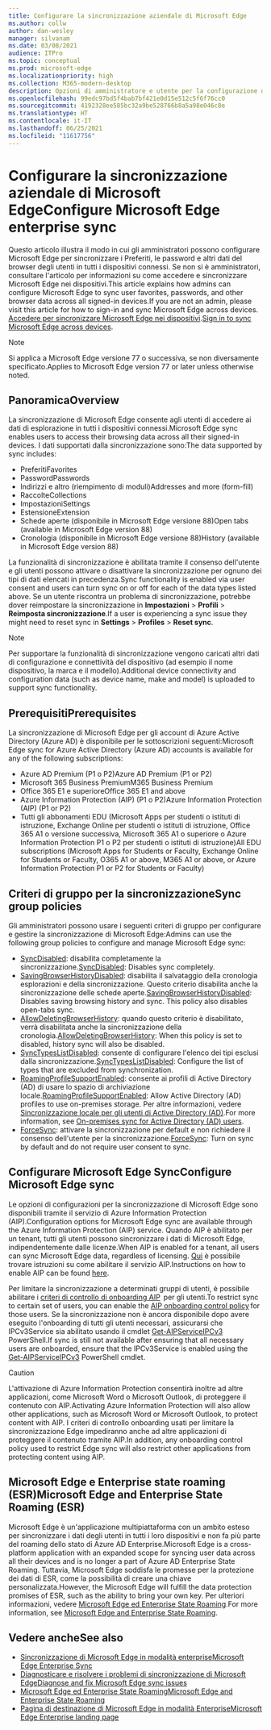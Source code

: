 ```yaml
---
title: Configurare la sincronizzazione aziendale di Microsoft Edge
ms.author: collw
author: dan-wesley
manager: silvanam
ms.date: 03/08/2021
audience: ITPro
ms.topic: conceptual
ms.prod: microsoft-edge
ms.localizationpriority: high
ms.collection: M365-modern-desktop
description: Opzioni di amministratore e utente per la configurazione di Microsoft Edge per la sincronizzazione di preferiti, password e altri dati del browser.
ms.openlocfilehash: 99edc97bd5f4bab7bf421e0d15e512c5f6f76cc0
ms.sourcegitcommit: 4192328ee585bc32a9be528766b8a5a98e046c8e
ms.translationtype: HT
ms.contentlocale: it-IT
ms.lasthandoff: 06/25/2021
ms.locfileid: "11617756"
---
```

# <a name="configure-microsoft-edge-enterprise-sync"></a><span data-ttu-id="7ae55-103">Configurare la sincronizzazione aziendale di Microsoft Edge</span><span class="sxs-lookup"><span data-stu-id="7ae55-103">Configure Microsoft Edge enterprise sync</span></span>

<span data-ttu-id="7ae55-104">Questo articolo illustra il modo in cui gli amministratori possono configurare Microsoft Edge per sincronizzare i Preferiti, le password e altri dati del browser degli utenti in tutti i dispositivi connessi. Se non si è amministratori, consultare l'articolo per informazioni su come accedere e sincronizzare Microsoft Edge nei dispositivi.</span><span class="sxs-lookup"><span data-stu-id="7ae55-104">This article explains how admins can configure Microsoft Edge to sync user favorites, passwords, and other browser data across all signed-in devices.If you are not an admin, please visit this article for how to sign-in and sync Microsoft Edge across devices.</span></span> <span data-ttu-id="7ae55-105">[Accedere per sincronizzare Microsoft Edge nei dispositivi](https://support.microsoft.com/microsoft-edge/sign-in-to-sync-microsoft-edge-across-devices-e6ffa79b-ed52-aa32-47e2-5d5597fe4674).</span><span class="sxs-lookup"><span data-stu-id="7ae55-105">[Sign in to sync Microsoft Edge across devices](https://support.microsoft.com/microsoft-edge/sign-in-to-sync-microsoft-edge-across-devices-e6ffa79b-ed52-aa32-47e2-5d5597fe4674).</span></span>

> [!NOTE]
> <span data-ttu-id="7ae55-106">Si applica a Microsoft Edge versione 77 o successiva, se non diversamente specificato.</span><span class="sxs-lookup"><span data-stu-id="7ae55-106">Applies to Microsoft Edge version 77 or later unless otherwise noted.</span></span>

## <a name="overview"></a><span data-ttu-id="7ae55-107">Panoramica</span><span class="sxs-lookup"><span data-stu-id="7ae55-107">Overview</span></span>

<span data-ttu-id="7ae55-108">La sincronizzazione di Microsoft Edge consente agli utenti di accedere ai dati di esplorazione in tutti i dispositivi connessi.</span><span class="sxs-lookup"><span data-stu-id="7ae55-108">Microsoft Edge sync enables users to access their browsing data across all their signed-in devices.</span></span> <span data-ttu-id="7ae55-109">I dati supportati dalla sincronizzazione sono:</span><span class="sxs-lookup"><span data-stu-id="7ae55-109">The data supported by sync includes:</span></span>

- <span data-ttu-id="7ae55-110">Preferiti</span><span class="sxs-lookup"><span data-stu-id="7ae55-110">Favorites</span></span>
- <span data-ttu-id="7ae55-111">Password</span><span class="sxs-lookup"><span data-stu-id="7ae55-111">Passwords</span></span>
- <span data-ttu-id="7ae55-112">Indirizzi e altro (riempimento di moduli)</span><span class="sxs-lookup"><span data-stu-id="7ae55-112">Addresses and more (form-fill)</span></span>
- <span data-ttu-id="7ae55-113">Raccolte</span><span class="sxs-lookup"><span data-stu-id="7ae55-113">Collections</span></span>
- <span data-ttu-id="7ae55-114">Impostazioni</span><span class="sxs-lookup"><span data-stu-id="7ae55-114">Settings</span></span>
- <span data-ttu-id="7ae55-115">Estensione</span><span class="sxs-lookup"><span data-stu-id="7ae55-115">Extension</span></span>
- <span data-ttu-id="7ae55-116">Schede aperte (disponibile in Microsoft Edge versione 88)</span><span class="sxs-lookup"><span data-stu-id="7ae55-116">Open tabs (available in Microsoft Edge version 88)</span></span>
- <span data-ttu-id="7ae55-117">Cronologia (disponibile in Microsoft Edge versione 88)</span><span class="sxs-lookup"><span data-stu-id="7ae55-117">History (available in Microsoft Edge version 88)</span></span>

<span data-ttu-id="7ae55-118">La funzionalità di sincronizzazione è abilitata tramite il consenso dell'utente e gli utenti possono attivare o disattivare la sincronizzazione per ognuno dei tipi di dati elencati in precedenza.</span><span class="sxs-lookup"><span data-stu-id="7ae55-118">Sync functionality is enabled via user consent and users can turn sync on or off for each of the data types listed above.</span></span> <span data-ttu-id="7ae55-119">Se un utente riscontra un problema di sincronizzazione, potrebbe dover reimpostare la sincronizzazione in **Impostazioni** > **Profili** > **Reimposta sincronizzazione**.</span><span class="sxs-lookup"><span data-stu-id="7ae55-119">If a user is experiencing a sync issue they might need to reset sync in **Settings** > **Profiles** > **Reset sync**.</span></span>

> [!NOTE]
> <span data-ttu-id="7ae55-120">Per supportare la funzionalità di sincronizzazione vengono caricati altri dati di configurazione e connettività del dispositivo (ad esempio il nome dispositivo, la marca e il modello).</span><span class="sxs-lookup"><span data-stu-id="7ae55-120">Additional device connectivity and configuration data (such as device name, make and model) is uploaded to support sync functionality.</span></span>

## <a name="prerequisites"></a><span data-ttu-id="7ae55-121">Prerequisiti</span><span class="sxs-lookup"><span data-stu-id="7ae55-121">Prerequisites</span></span>

<span data-ttu-id="7ae55-122">La sincronizzazione di Microsoft Edge per gli account di Azure Active Directory (Azure AD) è disponibile per le sottoscrizioni seguenti:</span><span class="sxs-lookup"><span data-stu-id="7ae55-122">Microsoft Edge sync for Azure Active Directory (Azure AD) accounts is available for any of the following subscriptions:</span></span>

- <span data-ttu-id="7ae55-123">Azure AD Premium (P1 o P2)</span><span class="sxs-lookup"><span data-stu-id="7ae55-123">Azure AD Premium (P1 or P2)</span></span>
- <span data-ttu-id="7ae55-124">Microsoft 365 Business Premium</span><span class="sxs-lookup"><span data-stu-id="7ae55-124">M365 Business Premium</span></span>
- <span data-ttu-id="7ae55-125">Office 365 E1 e superiore</span><span class="sxs-lookup"><span data-stu-id="7ae55-125">Office 365 E1 and above</span></span>
- <span data-ttu-id="7ae55-126">Azure Information Protection (AIP) (P1 o P2)</span><span class="sxs-lookup"><span data-stu-id="7ae55-126">Azure Information Protection (AIP) (P1 or P2)</span></span>
- <span data-ttu-id="7ae55-127">Tutti gli abbonamenti EDU (Microsoft Apps per studenti o istituti di istruzione, Exchange Online per studenti o istituti di istruzione, Office 365 A1 o versione successiva, Microsoft 365 A1 o superiore o Azure Information Protection P1 o P2 per studenti o istituti di istruzione)</span><span class="sxs-lookup"><span data-stu-id="7ae55-127">All EDU subscriptions (Microsoft Apps for Students or Faculty, Exchange Online for Students or Faculty, O365 A1 or above, M365 A1 or above, or Azure Information Protection P1 or P2 for Students or Faculty)</span></span>

## <a name="sync-group-policies"></a><span data-ttu-id="7ae55-128">Criteri di gruppo per la sincronizzazione</span><span class="sxs-lookup"><span data-stu-id="7ae55-128">Sync group policies</span></span>

<span data-ttu-id="7ae55-129">Gli amministratori possono usare i seguenti criteri di gruppo per configurare e gestire la sincronizzazione di Microsoft Edge:</span><span class="sxs-lookup"><span data-stu-id="7ae55-129">Admins can use the following group policies to configure and manage Microsoft Edge sync:</span></span>

- <span data-ttu-id="7ae55-130">[SyncDisabled](./microsoft-edge-policies.md#syncdisabled): disabilita completamente la sincronizzazione.</span><span class="sxs-lookup"><span data-stu-id="7ae55-130">[SyncDisabled](./microsoft-edge-policies.md#syncdisabled): Disables sync completely.</span></span>
- <span data-ttu-id="7ae55-131">[SavingBrowserHistoryDisabled](./microsoft-edge-policies.md#savingbrowserhistorydisabled): disabilita il salvataggio della cronologia esplorazioni e della sincronizzazione. Questo criterio disabilita anche la sincronizzazione delle schede aperte.</span><span class="sxs-lookup"><span data-stu-id="7ae55-131">[SavingBrowserHistoryDisabled](./microsoft-edge-policies.md#savingbrowserhistorydisabled): Disables saving browsing history and sync. This policy also disables open-tabs sync.</span></span>
- <span data-ttu-id="7ae55-132">[AllowDeletingBrowserHistory](./microsoft-edge-policies.md#allowdeletingbrowserhistory): quando questo criterio è disabilitato, verrà disabilitata anche la sincronizzazione della cronologia.</span><span class="sxs-lookup"><span data-stu-id="7ae55-132">[AllowDeletingBrowserHistory](./microsoft-edge-policies.md#allowdeletingbrowserhistory): When this policy is set to disabled, history sync will also be disabled.</span></span>
- <span data-ttu-id="7ae55-133">[SyncTypesListDisabled](./microsoft-edge-policies.md#synctypeslistdisabled): consente di configurare l'elenco dei tipi esclusi dalla sincronizzazione.</span><span class="sxs-lookup"><span data-stu-id="7ae55-133">[SyncTypesListDisabled](./microsoft-edge-policies.md#synctypeslistdisabled): Configure the list of types that are excluded from synchronization.</span></span>
- <span data-ttu-id="7ae55-134">[RoamingProfileSupportEnabled](./microsoft-edge-policies.md#roamingprofilesupportenabled): consente ai profili di Active Directory (AD) di usare lo spazio di archiviazione locale.</span><span class="sxs-lookup"><span data-stu-id="7ae55-134">[RoamingProfileSupportEnabled](./microsoft-edge-policies.md#roamingprofilesupportenabled): Allow Active Directory (AD) profiles to use on-premises storage.</span></span> <span data-ttu-id="7ae55-135">Per altre informazioni, vedere [Sincronizzazione locale per gli utenti di Active Directory (AD)](./microsoft-edge-on-premises-sync.md).</span><span class="sxs-lookup"><span data-stu-id="7ae55-135">For more information, see [On-premises sync for Active Directory (AD) users](./microsoft-edge-on-premises-sync.md).</span></span>
- <span data-ttu-id="7ae55-136">[ForceSync](/deployedge/microsoft-edge-policies#forcesync): attivare la sincronizzazione per default e non richiedere il consenso dell'utente per la sincronizzazione.</span><span class="sxs-lookup"><span data-stu-id="7ae55-136">[ForceSync](/deployedge/microsoft-edge-policies#forcesync): Turn on sync by default and do not require user consent to sync.</span></span>  

## <a name="configure-microsoft-edge-sync"></a><span data-ttu-id="7ae55-137">Configurare Microsoft Edge Sync</span><span class="sxs-lookup"><span data-stu-id="7ae55-137">Configure Microsoft Edge sync</span></span>

<span data-ttu-id="7ae55-138">Le opzioni di configurazioni per la sincronizzazione di Microsoft Edge sono disponibili tramite il servizio di Azure Information Protection (AIP).</span><span class="sxs-lookup"><span data-stu-id="7ae55-138">Configuration options for Microsoft Edge sync are available through the Azure Information Protection (AIP) service.</span></span> <span data-ttu-id="7ae55-139">Quando AIP è abilitato per un tenant, tutti gli utenti possono sincronizzare i dati di Microsoft Edge, indipendentemente dalle licenze.</span><span class="sxs-lookup"><span data-stu-id="7ae55-139">When AIP is enabled for a tenant, all users can sync Microsoft Edge data, regardless of licensing.</span></span> <span data-ttu-id="7ae55-140">[Qui](/azure/information-protection/activate-office365) è possibile trovare istruzioni su come abilitare il servizio AIP.</span><span class="sxs-lookup"><span data-stu-id="7ae55-140">Instructions on how to enable AIP can be found [here](/azure/information-protection/activate-office365).</span></span>

<span data-ttu-id="7ae55-141">Per limitare la sincronizzazione a determinati gruppi di utenti, è possibile abilitare i [criteri di controllo di onboarding AIP](/powershell/module/aipservice/set-aipserviceonboardingcontrolpolicy?preserve-view=true&view=azureipps)  per gli utenti.</span><span class="sxs-lookup"><span data-stu-id="7ae55-141">To restrict sync to certain set of users, you can enable the [AIP onboarding control policy](/powershell/module/aipservice/set-aipserviceonboardingcontrolpolicy?preserve-view=true&view=azureipps) for those users.</span></span> <span data-ttu-id="7ae55-142">Se la sincronizzazione non è ancora disponibile dopo avere eseguito l'onboarding di tutti gli utenti necessari, assicurarsi che IPCv3Service sia abilitato usando il cmdlet [Get-AIPServiceIPCv3](/powershell/module/aipservice/get-aipserviceipcv3?preserve-view=true&view=azureipps) PowerShell.</span><span class="sxs-lookup"><span data-stu-id="7ae55-142">If sync is still not available after ensuring that all necessary users are onboarded, ensure that the IPCv3Service is enabled using the [Get-AIPServiceIPCv3](/powershell/module/aipservice/get-aipserviceipcv3?preserve-view=true&view=azureipps)  PowerShell cmdlet.</span></span>

> [!CAUTION]
> <span data-ttu-id="7ae55-143">L'attivazione di Azure Information Protection consentirà inoltre ad altre applicazioni, come Microsoft Word o Microsoft Outlook, di proteggere il contenuto con AIP.</span><span class="sxs-lookup"><span data-stu-id="7ae55-143">Activating Azure Information Protection will also allow other applications, such as Microsoft Word or Microsoft Outlook, to protect content with AIP.</span></span> <span data-ttu-id="7ae55-144">I criteri di controllo onboarding usati per limitare la sincronizzazione Edge impediranno anche ad altre applicazioni di proteggere il contenuto tramite AIP.</span><span class="sxs-lookup"><span data-stu-id="7ae55-144">In addition, any onboarding control policy used to restrict Edge sync will also restrict other applications from protecting content using AIP.</span></span>

## <a name="microsoft-edge-and-enterprise-state-roaming-esr"></a><span data-ttu-id="7ae55-145">Microsoft Edge e Enterprise state roaming (ESR)</span><span class="sxs-lookup"><span data-stu-id="7ae55-145">Microsoft Edge and Enterprise State Roaming (ESR)</span></span>

<span data-ttu-id="7ae55-146">Microsoft Edge è un'applicazione multipiattaforma con un ambito esteso per sincronizzare i dati degli utenti in tutti i loro dispositivi e non fa più parte del roaming dello stato di Azure AD Enterprise.</span><span class="sxs-lookup"><span data-stu-id="7ae55-146">Microsoft Edge is a cross-platform application with an expanded scope for syncing user data across all their devices and is no longer a part of Azure AD Enterprise State Roaming.</span></span> <span data-ttu-id="7ae55-147">Tuttavia, Microsoft Edge soddisfa le promesse per la protezione dei dati di ESR, come la possibilità di creare una chiave personalizzata.</span><span class="sxs-lookup"><span data-stu-id="7ae55-147">However, the Microsoft Edge will fulfill the data protection promises of ESR, such as the ability to bring your own key.</span></span> <span data-ttu-id="7ae55-148">Per ulteriori informazioni, vedere [Microsoft Edge ed Enterprise State Roaming](microsoft-edge-enterprise-state-roaming.md).</span><span class="sxs-lookup"><span data-stu-id="7ae55-148">For more information, see [Microsoft Edge and Enterprise State Roaming](microsoft-edge-enterprise-state-roaming.md).</span></span>

## <a name="see-also"></a><span data-ttu-id="7ae55-149">Vedere anche</span><span class="sxs-lookup"><span data-stu-id="7ae55-149">See also</span></span>

- [<span data-ttu-id="7ae55-150">Sincronizzazione di Microsoft Edge in modalità enterprise</span><span class="sxs-lookup"><span data-stu-id="7ae55-150">Microsoft Edge Enterprise Sync</span></span>](microsoft-edge-enterprise-sync.md)
- [<span data-ttu-id="7ae55-151">Diagnosticare e risolvere i problemi di sincronizzazione di Microsoft Edge</span><span class="sxs-lookup"><span data-stu-id="7ae55-151">Diagnose and fix Microsoft Edge sync issues</span></span>](microsoft-edge-troubleshoot-enterprise-sync.md)
- [<span data-ttu-id="7ae55-152">Microsoft Edge ed Enterprise State Roaming</span><span class="sxs-lookup"><span data-stu-id="7ae55-152">Microsoft Edge and Enterprise State Roaming</span></span>](microsoft-edge-enterprise-state-roaming.md)
- [<span data-ttu-id="7ae55-153">Pagina di destinazione di Microsoft Edge in modalità Enterprise</span><span class="sxs-lookup"><span data-stu-id="7ae55-153">Microsoft Edge Enterprise landing page</span></span>](https://aka.ms/EdgeEnterprise)
